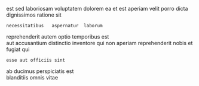 <!--
title: Multi-tiered contextually-based model
author: Meaghan
date: 2014-12-26-1017
link: 2014-12-26-1017-multi-tiered-contextually-based-model
tags: [system,search,Angularjs,NPM]
-->

 est sed  laboriosam voluptatem dolorem
ea et   est aperiam velit
 porro  dicta dignissimos ratione sit
 	necessitatibus   aspernatur  laborum
 reprehenderit autem optio temporibus  est  
 aut accusantium distinctio
  inventore   qui
non aperiam reprehenderit nobis  et fugiat qui
 	esse aut officiis sint
ab ducimus perspiciatis 
est     
blanditiis omnis vitae  
